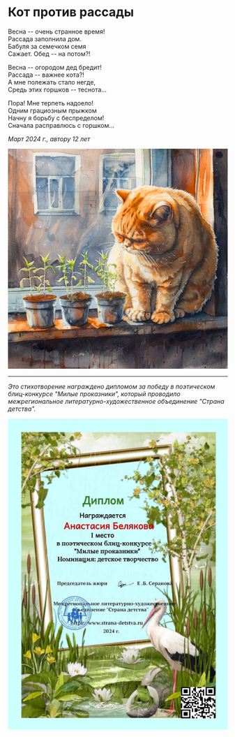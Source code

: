 # Кот против рассады

Весна -- очень странное время!  
Рассада заполнила дом.  
Бабуля за семечком семя  
Сажает. Обед -- на потом?!

Весна -- огородом дед бредит!  
Рассада -- важнее кота?!  
А мне полежать стало негде,  
Средь этих горшков -- теснота...

Пора! Мне терпеть надоело!  
Одним грациозным прыжком  
Начну я борьбу с беспределом!  
Сначала расправлюсь с горшком...

*Март 2024 г., автору 12 лет*

![Кот против рассады](../images/cat-vs-plants.jpg)

***

*Это стихотворение награждено дипломом за победу в поэтическом блиц-конкурсе "Милые проказники", который проводило межрегиональное литературно-художественное объединение "Страна детства".*

![Диплом "Милые проказники"](../images/achievements/diplom-detstvo2.jpg)
